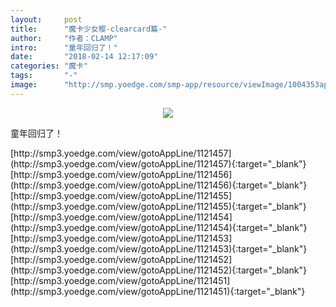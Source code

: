 ```yaml
---
layout:     post
title:      "魔卡少女樱-clearcard篇-"
author:     "作者：CLAMP"
intro:      "童年回归了！"
date:       "2018-02-14 12:17:09"
categories: "魔卡"
tags:       "-"
image:      "http://smp.yoedge.com/smp-app/resource/viewImage/1004353appline.png"
---
```

<div style="text-align: center">
<p><img src="http://smp.yoedge.com/smp-app/resource/viewImage/1004353appline.png"/></p>
</div>
<p class="post-meta">
<span>童年回归了！</span>
</p>
[http://smp3.yoedge.com/view/gotoAppLine/1121457](http://smp3.yoedge.com/view/gotoAppLine/1121457){:target="_blank"}
[http://smp3.yoedge.com/view/gotoAppLine/1121456](http://smp3.yoedge.com/view/gotoAppLine/1121456){:target="_blank"}
[http://smp3.yoedge.com/view/gotoAppLine/1121455](http://smp3.yoedge.com/view/gotoAppLine/1121455){:target="_blank"}
[http://smp3.yoedge.com/view/gotoAppLine/1121454](http://smp3.yoedge.com/view/gotoAppLine/1121454){:target="_blank"}
[http://smp3.yoedge.com/view/gotoAppLine/1121453](http://smp3.yoedge.com/view/gotoAppLine/1121453){:target="_blank"}
[http://smp3.yoedge.com/view/gotoAppLine/1121452](http://smp3.yoedge.com/view/gotoAppLine/1121452){:target="_blank"}
[http://smp3.yoedge.com/view/gotoAppLine/1121451](http://smp3.yoedge.com/view/gotoAppLine/1121451){:target="_blank"}


